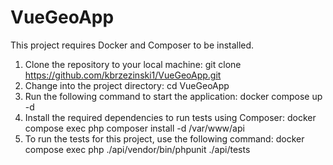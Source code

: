 # VueGeoApp
This project requires Docker and Composer to be installed.

1. Clone the repository to your local machine: git clone https://github.com/kbrzezinski1/VueGeoApp.git
2. Change into the project directory: cd VueGeoApp
3. Run the following command to start the application: docker compose up -d
4. Install the required dependencies to run tests using Composer: docker compose exec php composer install -d /var/www/api
5. To run the tests for this project, use the following command: docker compose exec php ./api/vendor/bin/phpunit ./api/tests
